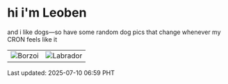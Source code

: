 # hi i'm Leoben

and i like dogs—so have some random dog pics that change whenever my CRON feels like it

|  |  |
|--------|----------|
| ![Borzoi](https://random-dog-vercel.vercel.app/api/random-borzoi?v=1752101968) | ![Labrador](https://random-dog-vercel.vercel.app/api/random-labrador?v=1752101968) |

Last updated: 2025-07-10 06:59 PHT
